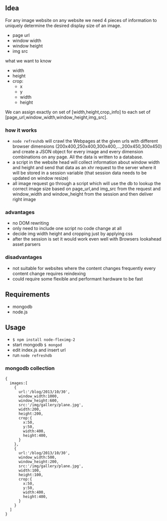 ## Idea

For any image website on any website we need 4 pieces of information to uniquely determine the desired display size of an image.

- page url
- window width
- window height
- img src

what we want to know

- width
- height
- crop:
  -   x
  -   y
  -   width
  -   height

We can assign exactly on set of [width,height,crop_info] to each set of [page_url,window_width,window_height,img_src]. 

### how it works

- ```node refreshdb``` will crawl the Webpages at the given urls with different browser dimensions (200x400,250x400,300x400,...,200x450,300x450) and create a JSON object for every image and every dimension combinations on any page. All the data is written to a database.
- a script in the website head will collect information about window width and height and send that data as an xhr request to the server where it will be stored in a session variable (that session data needs to be updated on window resize)
- all image request go through a script which will use the db to lookup the correct image size based on page_url,and img_src from the request and window_width and window_height from the session and then deliver right image

### advantages

- no DOM rewriting
- only need to include one script no code change at all
- decide img width height and cropping just by applying css
- after the session is set it would work even well with Browsers lookahead asset parsers 

### disadvantages

- not suitable for websites where the content changes frequently every content change requires reindexing
- could require some flexible and performant hardware to be fast

## Requirements

- mongodb
- node.js

## Usage

- ```$ npm install node-fleximg-2```
- start mongodb ```$ mongod```
- edit index.js and insert url
- run ```node refreshdb```

### mongodb collection

```
{
  images:[
    {
      url:'/blog/2013/10/30',
      window_width:1000,
      window_height:600,
      src:'/img/gallery/plane.jpg',
      width:200,
      height:200,
      crop:{
        x:50,
        y:50,
        width:400,
        height:400,
      }
    },
    {
      url:'/blog/2013/10/30',
      window_width:500,
      window_height:200,
      src:'/img/gallery/plane.jpg',
      width:100,
      height:100,
      crop:{
        x:50,
        y:50,
        width:400,
        height:400,
      }
    }
  ]
}
```